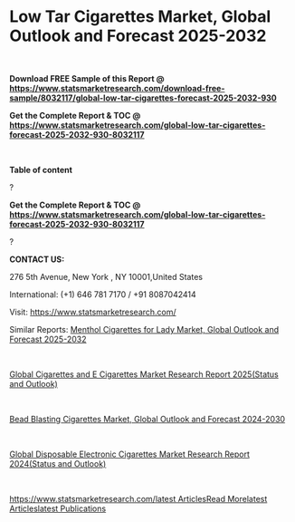 <h1>Low Tar Cigarettes Market, Global Outlook and Forecast 2025-2032</h1><br/><p><strong>Download FREE Sample of this Report @ <a href="https://www.statsmarketresearch.com/download-free-sample/8032117/global-low-tar-cigarettes-forecast-2025-2032-930">https://www.statsmarketresearch.com/download-free-sample/8032117/global-low-tar-cigarettes-forecast-2025-2032-930</a></strong></p>
 
 
 
 <div><b>Get the Complete Report & TOC @ <a href="https://www.statsmarketresearch.com/global-low-tar-cigarettes-forecast-2025-2032-930-8032117">https://www.statsmarketresearch.com/global-low-tar-cigarettes-forecast-2025-2032-930-8032117</a></b></div>
 
 
 
 <p><br />
 
 <b>Table of content</b></p>
 
 
 
 <p>? </p>
 
 
 
 <div><b>Get the Complete Report & TOC @ <a href="https://www.statsmarketresearch.com/global-low-tar-cigarettes-forecast-2025-2032-930-8032117">https://www.statsmarketresearch.com/global-low-tar-cigarettes-forecast-2025-2032-930-8032117</a></b></div>
 
 
 
 <p>? </p>
 
 
 
 <p><b>CONTACT US:</b><br />
 
 276 5th Avenue, New York , NY 10001,United States<br />
 
 International: (+1) 646 781 7170 / +91 8087042414<br />
 
 Visit: <a href="https://www.statsmarketresearch.com/">https://www.statsmarketresearch.com/</a><br />
 
 Similar Reports: <a href="https://www.statsmarketresearch.com/global-low-tar-cigarettes-forecast-2025-2032-930-8032117">Menthol Cigarettes for Lady Market, Global Outlook and Forecast 2025-2032 </a><br />
 
 <br />
 
 <a href="https://www.statsmarketresearch.com/global-low-tar-cigarettes-forecast-2025-2032-930-8032117">Global Cigarettes and E Cigarettes Market Research Report 2025(Status and Outlook)</a><br />
 
 <br />
 
 <a href="https://www.statsmarketresearch.com/global-low-tar-cigarettes-forecast-2025-2032-930-8032117">Bead Blasting Cigarettes Market, Global Outlook and Forecast 2024-2030</a><br />
 
 <br />
 
 <a href="https://www.statsmarketresearch.com/global-low-tar-cigarettes-forecast-2025-2032-930-8032117">Global Disposable Electronic Cigarettes Market Research Report 2024(Status and Outlook)</a><br />
 
 <br />
 
 <a href="https://gyeongbokgung.com">https://www.statsmarketresearch.com/</a><a href="https://hallyeomaritime.com">latest Articles</a><a href="https://jingwansa.com">Read More</a><a href="https://nguoiviet.jp/">latest Articles</a><a href="https://www.intelmarketresearch.com/">latest Publications</a></p>